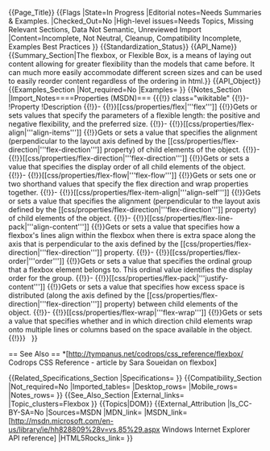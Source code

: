 {{Page_Title}}
{{Flags
|State=In Progress
|Editorial notes=Needs Summaries & Examples.
|Checked_Out=No
|High-level issues=Needs Topics, Missing Relevant Sections, Data Not Semantic, Unreviewed Import
|Content=Incomplete, Not Neutral, Cleanup, Compatibility Incomplete, Examples Best Practices
}}
{{Standardization_Status}}
{{API_Name}}
{{Summary_Section|The flexbox, or Flexible Box, is a means of laying out content allowing for greater flexibility than the models that came before.  It can much more easily accommodate different screen sizes and can be used to easily reorder content regardless of the ordering in html.}}
{{API_Object}}
{{Examples_Section
|Not_required=No
|Examples=
}}
{{Notes_Section
|Import_Notes====Properties (MSDN)===
{{{!}} class="wikitable"
{{!}}-
!Property
!Description
{{!}}-
{{!}}[[css/properties/flex|'''flex''']]
{{!}}Gets or sets values that specify the parameters of a flexible length: the positive and negative flexibility, and the preferred size.
{{!}}-
{{!}}[[css/properties/flex-align|'''align-items''']]
{{!}}Gets or sets a value that specifies the alignment (perpendicular to the layout axis defined by the [[css/properties/flex-direction|'''flex-direction''']] property) of child elements of the object.
{{!}}-
{{!}}[[css/properties/flex-direction|'''flex-direction''']]
{{!}}Gets or sets a value that specifies the display order of  all child elements of the object.
{{!}}-
{{!}}[[css/properties/flex-flow|'''flex-flow''']]
{{!}}Gets or sets one or two shorthand values that specify the flex direction and wrap properties together.
{{!}}-
{{!}}[[css/properties/flex-item-align|'''align-self''']]
{{!}}Gets or sets a value that specifies the alignment (perpendicular to the layout axis defined by the [[css/properties/flex-direction|'''flex-direction''']] property) of child elements of the object.
{{!}}-
{{!}}[[css/properties/flex-line-pack|'''align-content''']]
{{!}}Gets or sets a value that specifies how a flexbox's lines align within the flexbox when there is extra space along the axis that is perpendicular to the axis defined by the [[css/properties/flex-direction|'''flex-direction''']] property. 
{{!}}-
{{!}}[[css/properties/flex-order|'''order''']]
{{!}}Gets or sets a value that specifies the ordinal group that a flexbox element belongs to. This ordinal value identifies the  display order for  the group.
{{!}}-
{{!}}[[css/properties/flex-pack|'''justify-content''']]
{{!}}Gets or sets a value that specifies how excess space is distributed (along the axis defined by the [[css/properties/flex-direction|'''flex-direction''']] property) between child elements of the object.
{{!}}-
{{!}}[[css/properties/flex-wrap|'''flex-wrap''']]
{{!}}Gets or sets a value that specifies whether and in which direction child elements wrap onto multiple lines or columns  based on the space available in the object.
{{!}}}
 
}}

 == See Also ==
*[http://tympanus.net/codrops/css_reference/flexbox/ Codrops CSS Reference - article by Sara Soueidan on flexbox]
 
{{Related_Specifications_Section
|Specifications=
}}
{{Compatibility_Section
|Not_required=No
|Imported_tables=
|Desktop_rows=
|Mobile_rows=
|Notes_rows=
}}
{{See_Also_Section
|External_links=
|Topic_clusters=Flexbox
}}
{{Topics|DOM}}
{{External_Attribution
|Is_CC-BY-SA=No
|Sources=MSDN
|MDN_link=
|MSDN_link=[http://msdn.microsoft.com/en-us/library/ie/hh828809%28v=vs.85%29.aspx Windows Internet Explorer API reference]
|HTML5Rocks_link=
}}